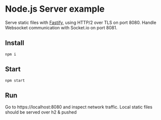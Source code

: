 # Node.js Server example

Serve static files with [Fastify](https://github.com/fastify/fastify), using HTTP/2 over TLS on port 8080.
Handle Websocket communication with Socket.io on port 8081.

## Install
`npm i`

## Start
`npm start`

## Run
Go to https://localhost:8080 and inspect network traffic. Local static files should be served over h2 & pushed
